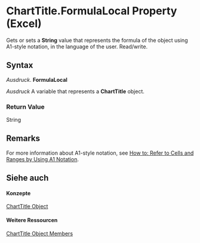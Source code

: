 
# ChartTitle.FormulaLocal Property (Excel)

Gets or sets a  **String** value that represents the formula of the object using A1-style notation, in the language of the user. Read/write.


## Syntax

 _Ausdruck_. **FormulaLocal**

 _Ausdruck_ A variable that represents a **ChartTitle** object.


### Return Value

String


## Remarks

For more information about A1-style notation, see [How to: Refer to Cells and Ranges by Using A1 Notation](c98741c5-465e-137f-872d-185a20068d4a.md).


## Siehe auch


#### Konzepte


[ChartTitle Object](e0a10650-66dd-dd33-e9ba-5a5c0f78f2c3.md)
#### Weitere Ressourcen


[ChartTitle Object Members](http://msdn.microsoft.com/library/289a6f65-7f65-c394-b641-bfd0daf14a1a%28Office.15%29.aspx)